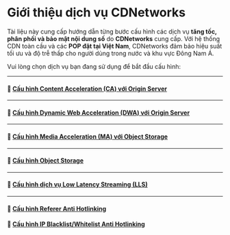 # Giới thiệu dịch vụ CDNetworks

Tài liệu này cung cấp hướng dẫn từng bước cấu hình các dịch vụ **tăng tốc, phân phối và bảo mật nội dung số** do **CDNetworks** cung cấp. Với hệ thống CDN toàn cầu và các **POP đặt tại Việt Nam**, CDNetworks đảm bảo hiệu suất tối ưu và độ trễ thấp cho người dùng trong nước và khu vực Đông Nam Á.

Vui lòng chọn dịch vụ bạn đang sử dụng để bắt đầu cấu hình:

* * *
#### 📄 [Cấu hình Content Acceleration (CA) với Origin Server](cau-hinh-content-acceleration-voi-origin-server.md)
---
#### 📄 [Cấu hình Dynamic Web Acceleration (DWA) với Origin Server](huong-dan-cau-hinh-dynamic-web-acceleration-dwa-voi-origin-server.md)
---
#### 📄 [Cấu hình Media Acceleration (MA) với Object Storage](huong-dan-cau-hinh-media-acceleration-voi-object-storage.md)
* * *
#### 📄 [Cấu hình Object Storage](cau-hinh-object-storage.md)
***
#### 📄 [Cấu hình dịch vụ Low Latency Streaming (LLS)](cau-hinh-dich-vu-low-latency-streaming.md)

***
#### 📄 [Cấu hình Referer Anti Hotlinking](cau-hinh-referer-anti-hotlinking.md)
#### 📄 [Cấu hình IP Blacklist/Whitelist Anti Hotlinking](cau-hinh-ip-blacklist-whitelist-anti-hotlinking.md)
